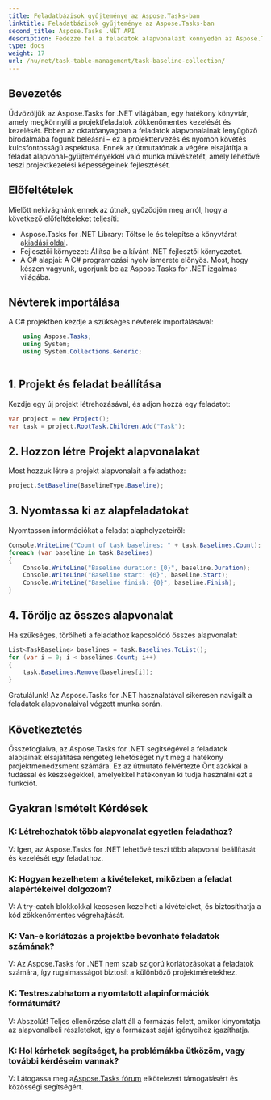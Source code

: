 ```yaml
---
title: Feladatbázisok gyűjteménye az Aspose.Tasks-ban
linktitle: Feladatbázisok gyűjteménye az Aspose.Tasks-ban
second_title: Aspose.Tasks .NET API
description: Fedezze fel a feladatok alapvonalait könnyedén az Aspose.Tasks for .NET segítségével. A hatékony projektmenedzsment egyszerűvé vált. Letöltés most! #Aspose.Tasks #MS Project
type: docs
weight: 17
url: /hu/net/task-table-management/task-baseline-collection/
---
```

## Bevezetés
Üdvözöljük az Aspose.Tasks for .NET világában, egy hatékony könyvtár, amely megkönnyíti a projektfeladatok zökkenőmentes kezelését és kezelését. Ebben az oktatóanyagban a feladatok alapvonalainak lenyűgöző birodalmába fogunk beleásni – ez a projekttervezés és nyomon követés kulcsfontosságú aspektusa. Ennek az útmutatónak a végére elsajátítja a feladat alapvonal-gyűjteményekkel való munka művészetét, amely lehetővé teszi projektkezelési képességeinek fejlesztését.
## Előfeltételek
Mielőtt nekivágnánk ennek az útnak, győződjön meg arról, hogy a következő előfeltételeket teljesíti:
-  Aspose.Tasks for .NET Library: Töltse le és telepítse a könyvtárat a[kiadási oldal](https://releases.aspose.com/tasks/net/).
- Fejlesztői környezet: Állítsa be a kívánt .NET fejlesztői környezetet.
- A C# alapjai: A C# programozási nyelv ismerete előnyös.
Most, hogy készen vagyunk, ugorjunk be az Aspose.Tasks for .NET izgalmas világába.
## Névterek importálása
A C# projektben kezdje a szükséges névterek importálásával:
```csharp
    using Aspose.Tasks;
    using System;
    using System.Collections.Generic;
    
```
## 1. Projekt és feladat beállítása
Kezdje egy új projekt létrehozásával, és adjon hozzá egy feladatot:
```csharp
var project = new Project();
var task = project.RootTask.Children.Add("Task");
```
## 2. Hozzon létre Projekt alapvonalakat
Most hozzuk létre a projekt alapvonalait a feladathoz:
```csharp
project.SetBaseline(BaselineType.Baseline);
```
## 3. Nyomtassa ki az alapfeladatokat
Nyomtasson információkat a feladat alaphelyzeteiről:
```csharp
Console.WriteLine("Count of task baselines: " + task.Baselines.Count);
foreach (var baseline in task.Baselines)
{
    Console.WriteLine("Baseline duration: {0}", baseline.Duration);
    Console.WriteLine("Baseline start: {0}", baseline.Start);
    Console.WriteLine("Baseline finish: {0}", baseline.Finish);
}
```
## 4. Törölje az összes alapvonalat
Ha szükséges, törölheti a feladathoz kapcsolódó összes alapvonalat:
```csharp
List<TaskBaseline> baselines = task.Baselines.ToList();
for (var i = 0; i < baselines.Count; i++)
{
    task.Baselines.Remove(baselines[i]);
}
```
Gratulálunk! Az Aspose.Tasks for .NET használatával sikeresen navigált a feladatok alapvonalaival végzett munka során.
## Következtetés
Összefoglalva, az Aspose.Tasks for .NET segítségével a feladatok alapjainak elsajátítása rengeteg lehetőséget nyit meg a hatékony projektmenedzsment számára. Ez az útmutató felvértezte Önt azokkal a tudással és készségekkel, amelyekkel hatékonyan ki tudja használni ezt a funkciót.
## Gyakran Ismételt Kérdések
### K: Létrehozhatok több alapvonalat egyetlen feladathoz?
V: Igen, az Aspose.Tasks for .NET lehetővé teszi több alapvonal beállítását és kezelését egy feladathoz.
### K: Hogyan kezelhetem a kivételeket, miközben a feladat alapértékeivel dolgozom?
V: A try-catch blokkokkal kecsesen kezelheti a kivételeket, és biztosíthatja a kód zökkenőmentes végrehajtását.
### K: Van-e korlátozás a projektbe bevonható feladatok számának?
V: Az Aspose.Tasks for .NET nem szab szigorú korlátozásokat a feladatok számára, így rugalmasságot biztosít a különböző projektméretekhez.
### K: Testreszabhatom a nyomtatott alapinformációk formátumát?
V: Abszolút! Teljes ellenőrzése alatt áll a formázás felett, amikor kinyomtatja az alapvonalbeli részleteket, így a formázást saját igényeihez igazíthatja.
### K: Hol kérhetek segítséget, ha problémákba ütközöm, vagy további kérdéseim vannak?
 V: Látogassa meg a[Aspose.Tasks fórum](https://forum.aspose.com/c/tasks/15) elkötelezett támogatásért és közösségi segítségért.